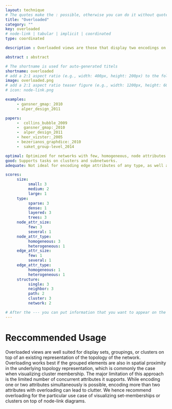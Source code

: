 ```yaml
---
layout: technique
# The quotes make the : possible, otherwise you can do it without quotes
title: "Overloaded"
category: ""
key: overloaded
# node-link | tabular | implicit | coordinated 
type: coordinated

description : Overloaded views are those that display two encodings on top of each other. We distinguish overloading from on-node encoding in that it encodes shared properties of nodes by overlaying a visual feature on the whole view.

abstract : abstract

# The shortname is used for auto-generated titels
shortname: overloaded
# add a 2:1 aspect ratio (e.g., width: 400px, height: 200px) to the folder /assets/images/papers/
image: overloaded.png
# add a 2:1 aspect ratio teaser figure (e.g., width: 1200px, height: 600px) to the folder /assets/images/papers/
# icon: node-link.png

examples:
     - gansner_gmap:_2010
     - alper_design_2011

papers:
     -  collins_bubble_2009
     -  gansner_gmap:_2010
     -  alper_design_2011
     - heer_vizster:_2005
     - bezerianos_graphdice:_2010
     -  saket_group-level_2014

optimal: Optimized for networks with few, homogeneous, node attributes. Also ideal for layered networks, trees, and tasks on single nodes, neighbors, and clusters.
good: Supports tasks on clusters and subnetworks.    
adequate: Not ideal for encoding edge attributes of any type, as well as severl heterogeneous node attributes.   

scores:
     size: 
          small: 3
          medium: 2
          large: 1
     type: 
          sparse: 3
          dense: 1
          layered: 3
          trees: 3
     node_attr_size: 
          few: 3
          several: 1
     node_attr_type: 
          homogeneous: 3
          heterogeneous: 1
     edge_attr_size: 
          few: 1
          several: 1
     edge_attr_type: 
          homogeneous: 1
          heterogeneous: 1
     structure: 
          single: 3
          neighbor: 3
          path: 2
          cluster: 3
          network: 2

# After the --- you can put information that you want to appear on the website using markdown formatting or HTML. A good example are acknowledgements, extra references, an erratum, etc.
---
```


# Reccommended Usage

Overloaded views are well suited for display
sets, groupings, or clusters on top of an existing representation
of the topology of the network. Overloading works best if the
grouped elements are also in spatial proximity in the underlying
topology representation, which is commonly the case when visualizing
cluster membership. The major limitation of this approach is
the limited number of concurrent attributes it supports. While encoding
one or two attributes simultaneously is possible, encoding
more than two attributes with overloading can lead to clutter. We hence recommend overloading for the particular use
case of visualizing set-memberships or clusters on top of node-link
diagrams.

